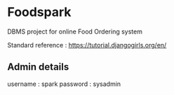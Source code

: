 # Foodspark
DBMS project for online Food Ordering system

Standard reference : https://tutorial.djangogirls.org/en/


## Admin details

username : spark
password : sysadmin
